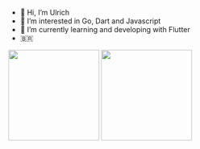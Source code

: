 - 👋 Hi, I’m Ulrich
- 👀 I’m interested in Go, Dart and Javascript
- 🌱 I’m currently learning and developing with Flutter
- 🇧🇷 
<div>
<img height="180em" src="https://github-readme-stats.vercel.app/api?username=phdevbr&show_icons=true&theme=darcula&border_radius=25" />
<img height="180em" src="https://github-readme-stats.vercel.app/api/top-langs/?username=phdevbr&layout=compact&border_radius=20&theme=tokyonight" />
</div>
